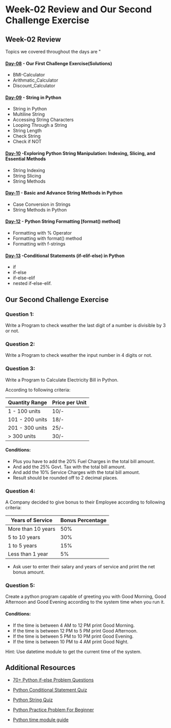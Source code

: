 # Week-02 Review and Our Second Challenge Exercise

## Week-02 Review

Topics we covered throughout the days are "
#### [Day-08](https://github.com/hamzaiftkhar/100-Days-of-Code-with-Python/tree/main/Day-08) - Our First Challenge Exercise(Solutions)

- BMI-Calculator
- Arithmatic_Calculator
- Discount_Calculator

#### [Day-09](https://github.com/hamzaiftkhar/100-Days-of-Code-with-Python/tree/main/Day-09) - String in Python

- String in Python
- Multiline String
- Accessing String Characters
- Looping Through a String
- String Length
- Check String
- Check if NOT

#### [Day-10](https://github.com/hamzaiftkhar/100-Days-of-Code-with-Python/tree/main/Day-10) -Exploring Python String Manipulation: Indexing, Slicing, and Essential Methods

- String Indexing
- String Slicing
- String Methods

#### [Day-11](https://github.com/hamzaiftkhar/100-Days-of-Code-with-Python/tree/main/Day-11) - Basic and Advance String Methods in Python

- Case Conversion in Strings
- String Methods in Python

#### [Day-12](https://github.com/hamzaiftkhar/100-Days-of-Code-with-Python/tree/main/Day-12) - Python String Formatting [format() method]

- Formatting with % Operator
- Formatting with format() method
- Formatting with f-strings

#### [Day-13](https://github.com/hamzaiftkhar/100-Days-of-Code-with-Python/tree/main/Day-13) -Conditional Statements (if-elif-else) in Python

- if
- if-else
- if-else-elif
- nested if-else-elif.

## Our Second Challenge Exercise

### Question 1:

Write a Program to check weather the last digit of a number is divisible by 3 or not.

### Question 2:

Write a Program to check weather the input number in 4 digits or not.

### Question 3:

Write a Program to Calculate Electricity Bill in Python.

According to following criteria:

| Quantity Range   | Price per Unit |
|------------------|----------------|
| 1 - 100 units    | 10/-           |
| 101 - 200 units  | 18/-           |
| 201 - 300 units  | 25/-           |
| > 300 units      | 30/-           |

#### Conditions:

- Plus you have to add the 20% Fuel Charges in the total bill amount.
- And add the 25% Govt. Tax with the total bill amount.
- And add the 10% Service Charges with the total bill amount.
- Result should be rounded off to 2 decimal places.


### Question 4:

A Company decided to give bonus to their Employee according to following criteria:

| Years of Service          | Bonus Percentage |
|---------------------------|------------------|
| More than 10 years        | 50%              |
| 5 to 10 years             | 30%              |
| 1 to 5 years              | 15%              |
| Less than 1 year          | 5%               |

- Ask user to enter their salary and years of service and print the net bonus amount.

### Question 5:

Create a python program capable of greeting you with Good Morning, Good Afternoon and Good Evening according to the system time when you run it.

#### Conditions:

- If the time is between 4 AM to 12 PM print Good Morning.
- If the time is between 12 PM to 5 PM print Good Afternoon.
- If the time is between 5 PM to 10 PM print Good Evening.
- If the time is between 10 PM to 4 AM print Good Night.

Hint: Use datetime module to get the current time of the system.

## Additional Resources

- [70+ Python if-else Problem Questions](https://csiplearninghub.com/python-if-else-conditional-statement-practice/)

- [Python Conditional Statement Quiz](https://realpython.com/quizzes/python-conditional-statements/)

- [Python String Quiz](https://www.geeksforgeeks.org/python-string-quiz/)

- [Python Practice Problem For Beginner](https://ischoolonline.berkeley.edu/blog/python-practice-problems/)

- [Python time module guide](https://docs.python.org/3/library/time.html#time.strftime)
